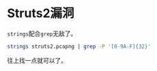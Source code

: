 # Struts2漏洞

`strings`配合`grep`无敌了。

```bash
strings struts2.pcapng | grep -P '[0-9A-F]{32}'
```

往上找一点就可以了。
